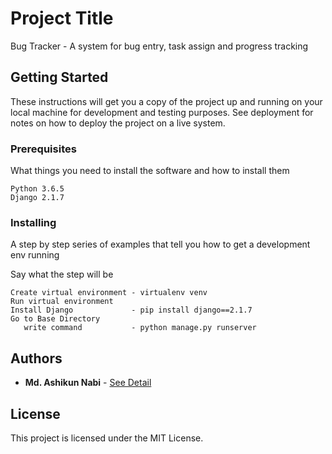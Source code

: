 # Project Title

Bug Tracker - A system for bug entry, task assign and progress tracking 

## Getting Started

These instructions will get you a copy of the project up and running on your local machine for development and testing purposes. See deployment for notes on how to deploy the project on a live system.

### Prerequisites

What things you need to install the software and how to install them

```
Python 3.6.5
Django 2.1.7
```

### Installing

A step by step series of examples that tell you how to get a development env running

Say what the step will be

```
Create virtual environment - virtualenv venv
Run virtual environment
Install Django             - pip install django==2.1.7
Go to Base Directory
   write command           - python manage.py runserver
```

## Authors

* **Md. Ashikun Nabi** - [See Detail](https://ashikunnabi.pythonanywhere.com/)


## License

This project is licensed under the MIT License.

